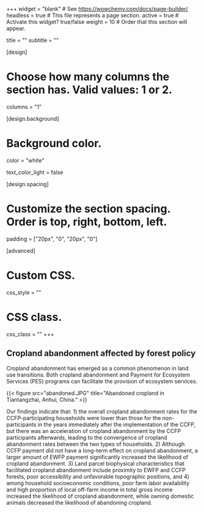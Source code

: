 +++
widget = "blank"  # See https://wowchemy.com/docs/page-builder/
headless = true  # This file represents a page section.
active = true  # Activate this widget? true/false
weight = 10  # Order that this section will appear.

title = ""
subtitle = ""

[design]
  # Choose how many columns the section has. Valid values: 1 or 2.
  columns = "1"

[design.background]

  # Background color.
  color = "white"
  
  text_color_light = false

[design.spacing]
  # Customize the section spacing. Order is top, right, bottom, left.
  padding = ["20px", "0", "20px", "0"]

[advanced]
 # Custom CSS. 
 css_style = ""
 
 # CSS class.
 css_class = ""
+++

## Cropland abandonment affected by forest policy

Cropland abandonment has emerged as a common phenomenon in land use transitions. Both cropland abandonment and Payment for Ecosystem Services (PES) programs can facilitate the provision of ecosystem services. 

{{< figure src="abandoned.JPG" title="Abandoned cropland in Tiantangzhai, Anhui, China." >}}

Our findings indicate that: 1) the overall cropland abandonment rates for the CCFP-participating households were lower than those for the non-participants in the years immediately after the implementation of the CCFP, but there was an acceleration of cropland abandonment by the CCFP participants afterwards, leading to the convergence of cropland abandonment rates between the two types of households. 2) Although CCFP payment did not have a long-term effect on cropland abandonment, a larger amount of EWFP payment significantly increased the likelihood of cropland abandonment. 3) Land parcel biophysical characteristics that facilitated cropland abandonment include proximity to EWFP and CCFP forests, poor accessibility and unfavorable topographic positions, and 4) among household socioeconomic conditions, poor farm labor availability and high proportion of local off-farm income in total gross income increased the likelihood of cropland abandonment, while owning domestic animals decreased the likelihood of abandoning cropland. 
